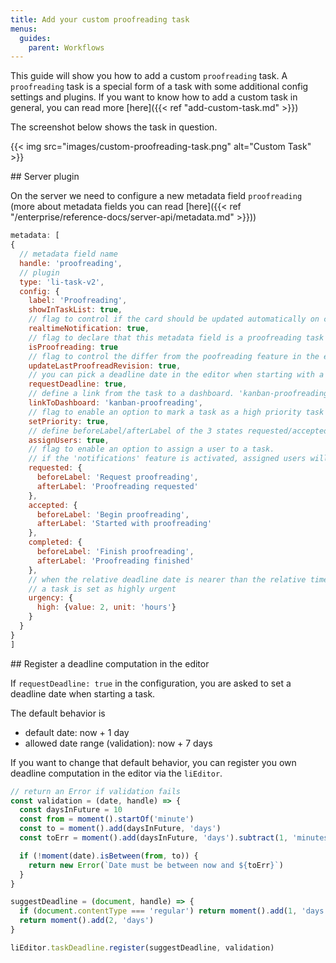 ```yaml
---
title: Add your custom proofreading task
menus:
  guides:
    parent: Workflows
---
```


This guide will show you how to add a custom `proofreading` task. A `proofreading` task is a special form of a task with some additional config settings and plugins. If you want to know how to add a custom task in general, you can read more [here]({{< ref "add-custom-task.md" >}})

The screenshot below shows the task in question.

{{< img src="images/custom-proofreading-task.png" alt="Custom Task" >}}


## Server plugin

On the server we need to configure a new metadata field `proofreading` (more about metadata fields you can read [here]({{< ref "/enterprise/reference-docs/server-api/metadata.md" >}}))

```js
metadata: [
{
  // metadata field name
  handle: 'proofreading',
  // plugin
  type: 'li-task-v2',
  config: {
    label: 'Proofreading',
    showInTaskList: true,
    // flag to control if the card should be updated automatically on custom dashboard
    realtimeNotification: true,
    // flag to declare that this metadata field is a proofreading task
    isProofreading: true
    // flag to control the differ from the poofreading feature in the editor
    updateLastProofreadRevision: true,
    // you can pick a deadline date in the editor when starting with a task
    requestDeadline: true,
    // define a link from the task to a dashboard. 'kanban-proofreading' is the handle of the dashboard in the editor-config
    linkToDashboard: 'kanban-proofreading',
    // flag to enable an option to mark a task as a high priority task
    setPriority: true,
    // define beforeLabel/afterLabel of the 3 states requested/accepted/completed
    assignUsers: true,
    // flag to enable an option to assign a user to a task.
    // if the 'notifications' feature is activated, assigned users will always get an email/slack/* notification
    requested: {
      beforeLabel: 'Request proofreading',
      afterLabel: 'Proofreading requested'
    },
    accepted: {
      beforeLabel: 'Begin proofreading',
      afterLabel: 'Started with proofreading'
    },
    completed: {
      beforeLabel: 'Finish proofreading',
      afterLabel: 'Proofreading finished'
    },
    // when the relative deadline date is nearer than the relative time in the config,
    // a task is set as highly urgent
    urgency: {
      high: {value: 2, unit: 'hours'}
    }
  }
}
]
```

## Register a deadline computation in the editor

If `requestDeadline: true` in the configuration, you are asked to set a deadline date when starting a task.

The default behavior is
- default date: now + 1 day
- allowed date range (validation): now + 7 days


If you want to change that default behavior, you can register you own deadline computation in the editor via the `liEditor`.

```js
// return an Error if validation fails
const validation = (date, handle) => {
  const daysInFuture = 10
  const from = moment().startOf('minute')
  const to = moment().add(daysInFuture, 'days')
  const toErr = moment().add(daysInFuture, 'days').subtract(1, 'minutes').format('LLL')

  if (!moment(date).isBetween(from, to)) {
    return new Error(`Date must be between now and ${toErr}`)
  }
}

suggestDeadline = (document, handle) => {
  if (document.contentType === 'regular') return moment().add(1, 'days')
  return moment().add(2, 'days')
}

liEditor.taskDeadline.register(suggestDeadline, validation)
```
